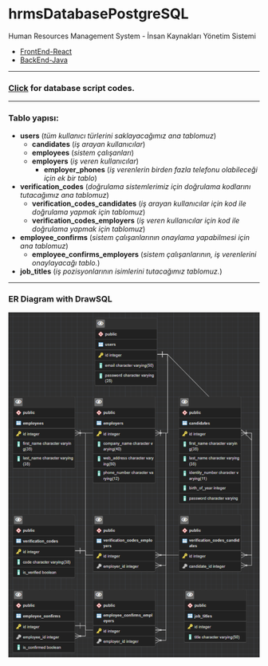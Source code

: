 # hrmsDatabasePostgreSQL
Human Resources Management System - İnsan Kaynakları Yönetim Sistemi

- [FrontEnd-React](https://github.com/muazmemis/hrmsFrontEndReact)
- [BackEnd-Java](https://github.com/muazmemis/hrmsBackEndJava)

* * *

### [Click](hrmsPostgreSql.sql) for database script codes.

* * *

### Tablo yapısı:
- **users** (*tüm kullanıcı türlerini saklayacağımız ana tablomuz*)
	- **candidates** (*iş arayan kullanıcılar*)
	- **employees**  (*sistem çalışanları*) 
	- **employers** (*iş veren kullanıcılar*)
	  - **employer_phones** (*iş verenlerin birden fazla telefonu olabileceği için ek bir tablo*)   
- **verification_codes** (*doğrulama sistemlerimiz için doğrulama kodlarını tutacağımız ana tablomuz*)
	- **verification_codes_candidates**  (*iş arayan kullanıcılar için kod ile doğrulama yapmak için tablomuz*)
	- **verification_codes_employers** (*iş veren kullanıcılar için kod ile doğrulama yapmak için tablomuz*)
- **employee_confirms** (*sistem çalışanlarının onaylama yapabilmesi için ana tablomuz*)
	- **employee_confirms_employers**  (*sistem çalışanlarının, iş verenlerini onaylayacağı tablo.*)
- **job_titles** (*iş pozisyonlarının isimlerini tutacağımız tablomuz.*)

* * *

### ER Diagram with DrawSQL
![alt text](hrmsPostgreSql.png "SQL Diagram")
